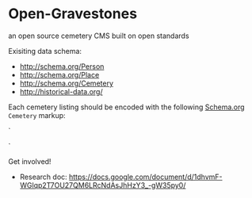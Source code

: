 Open-Gravestones
================

an open source cemetery CMS built on open standards

Exisiting data schema:
* http://schema.org/Person
* http://schema.org/Place
* http://schema.org/Cemetery
* http://historical-data.org/

Each cemetery listing should be encoded with the following [Schema.org](http://schema.org/Cemetery) `Cemetery` markup:

`<div itemscope itemtype="http://schema.org/Type" itemid="http://schema.org/Cemetery">
   <link itemprop="subClassOf" href="http://schema.org/CivicStructure"/>
</div>`

Get involved!
* Research doc: https://docs.google.com/document/d/1dhvmF-WGlqp2T7OU27QM6LRcNdAsJhHzY3_-gW35py0/
